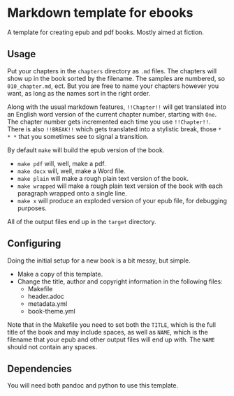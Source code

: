 Markdown template for ebooks
=============================

A template for creating epub and pdf books. Mostly aimed at fiction.

Usage
-----
Put your chapters in the `chapters` directory as `.md` files. The chapters will show up in the
book sorted by the filename. The samples are numbered, so `010_chapter.md`, ect. But you are
free to name your chapters however you want, as long as the names sort in the right order.

Along with the usual markdown features, `!!Chapter!!` will get translated into an English word
version of the current chapter number, starting with `One`. The chapter number gets incremented
each time you use `!!Chapter!!`. There is also `!!BREAK!!` which gets translated into a stylistic
break, those `* * *` that you sometimes see to signal a transition.

By default `make` will build the epub version of the book.
- `make pdf` will, well, make a pdf.
- `make docx` will, well, make a Word file.
- `make plain` will make a rough plain text version of the book.
- `make wrapped` will make a rough plain text version of the book with each paragraph wrapped onto a single line.
- `make x` will produce an exploded version of your epub file, for debugging purposes.

All of the output files end up in the `target` directory.

Configuring
-----
Doing the initial setup for a new book is a bit messy, but simple.
- Make a copy of this template.
- Change the title, author and copyright information in the following files: 
  - Makefile
  - header.adoc
  - metadata.yml
  - book-theme.yml

Note that in the Makefile you need to set both the `TITLE`, which is the full title of the book and
may include spaces, as well as `NAME`, which is the filename that your epub and other output files
will end up with. The `NAME` should not contain any spaces.

Dependencies
-----
You will need both pandoc and python to use this template.
